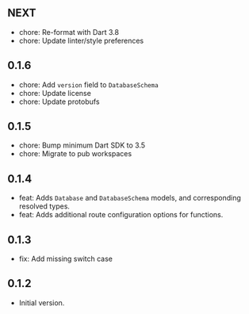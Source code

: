 ## NEXT

- chore: Re-format with Dart 3.8
- chore: Update linter/style preferences

## 0.1.6

- chore: Add `version` field to `DatabaseSchema`
- chore: Update license
- chore: Update protobufs

## 0.1.5

- chore: Bump minimum Dart SDK to 3.5
- chore: Migrate to pub workspaces

## 0.1.4

- feat: Adds `Database` and `DatabaseSchema` models, and corresponding resolved types.
- feat: Adds additional route configuration options for functions.

## 0.1.3

- fix: Add missing switch case

## 0.1.2

- Initial version.
